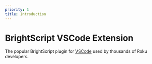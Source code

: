 ```yaml
---
priority: 1
title: Introduction
---
```

# BrightScript VSCode Extension
The popular BrightScript plugin for [VSCode](https://code.visualstudio.com/) used by thousands of Roku developers. 

